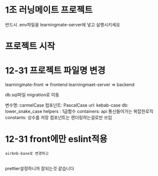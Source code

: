 # 1조 러닝메이트 프로젝트

반드시 .env파일을 learningmate-server에 넣고 실행시키세요

# 프로젝트 시작

# 12-31 프로젝트 파일명 변경

learningmate-front => frontend
learningmaet-server => backend

db.sql파일 migration로 이동

변수명: carmelCase
컴포넌트: PascalCase
url: kebab-case
db: lower_snake_case
helpers : 1급함수
containers: api 통신들어가는 복잡한로직
constants: 상수를 저장
컴포넌트는 렌더링하는걸로만 쓰임
<br>

# 12-31 front에만 eslint적용

    airbnb-base로 변경하고

  <br>
    prettier설정하니까 잘되는것 같습니다
